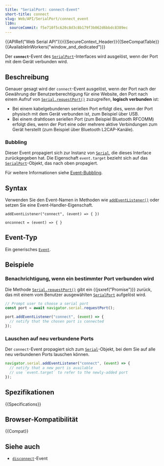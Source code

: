 ```yaml
---
title: "SerialPort: connect-Event"
short-title: connect
slug: Web/API/SerialPort/connect_event
l10n:
  sourceCommit: f5e710f5c620c8d3c8b179f3b062d6bbdc8389ec
---
```


{{APIRef("Web Serial API")}}{{SecureContext_Header}}{{SeeCompatTable}}{{AvailableInWorkers("window_and_dedicated")}}

Der **`connect`**-Event des [`SerialPort`](/de/docs/Web/API/SerialPort)-Interfaces wird ausgelöst, wenn der Port mit dem Gerät verbunden wird.

## Beschreibung

Genauer gesagt wird der `connect`-Event ausgelöst, wenn der Port nach der Gewährung der Benutzerberechtigung für eine Website, den Port nach einem Aufruf von [`Serial.requestPort()`](/de/docs/Web/API/Serial/requestPort) zuzugreifen, **logisch verbunden** ist:

- Bei einem kabelgebundenen seriellen Port erfolgt dies, wenn der Port physisch mit dem Gerät verbunden ist, zum Beispiel über USB.
- Bei einem drahtlosen seriellen Port (zum Beispiel Bluetooth RFCOMM) erfolgt dies, wenn der Port eine oder mehrere aktive Verbindungen zum Gerät herstellt (zum Beispiel über Bluetooth L2CAP-Kanäle).

### Bubbling

Dieser Event propagiert sich zur Instanz von [`Serial`](/de/docs/Web/API/Serial), die dieses Interface zurückgegeben hat. Die Eigenschaft `event.target` bezieht sich auf das [`SerialPort`](/de/docs/Web/API/SerialPort)-Objekt, das nach oben propagiert.

Für weitere Informationen siehe [Event-Bubbling](/de/docs/Learn_web_development/Core/Scripting/Event_bubbling).

## Syntax

Verwenden Sie den Event-Namen in Methoden wie [`addEventListener()`](/de/docs/Web/API/EventTarget/addEventListener) oder setzen Sie eine Event-Handler-Eigenschaft.

```js-nolint
addEventListener("connect", (event) => { })

onconnect = (event) => { }
```

## Event-Typ

Ein generisches [`Event`](/de/docs/Web/API/Event).

## Beispiele

### Benachrichtigung, wenn ein bestimmter Port verbunden wird

Die Methode [`Serial.requestPort()`](/de/docs/Web/API/Serial/requestPort) gibt ein {{jsxref("Promise")}} zurück, das mit einem vom Benutzer ausgewählten [`SerialPort`](/de/docs/Web/API/SerialPort) aufgelöst wird.

```js
// Prompt user to choose a serial port
const port = await navigator.serial.requestPort();

port.addEventListener("connect", (event) => {
  // notify that the chosen port is connected
});
```

### Lauschen auf neu verbundene Ports

Der `connect`-Event propagiert sich zum [`Serial`](/de/docs/Web/API/Serial)-Objekt, bei dem Sie auf alle neu verbundenen Ports lauschen können.

```js
navigator.serial.addEventListener("connect", (event) => {
  // notify that a new port is available
  // use `event.target` to refer to the newly-added port
});
```

## Spezifikationen

{{Specifications}}

## Browser-Kompatibilität

{{Compat}}

## Siehe auch

- [`disconnect`](/de/docs/Web/API/SerialPort/disconnect_event)-Event
